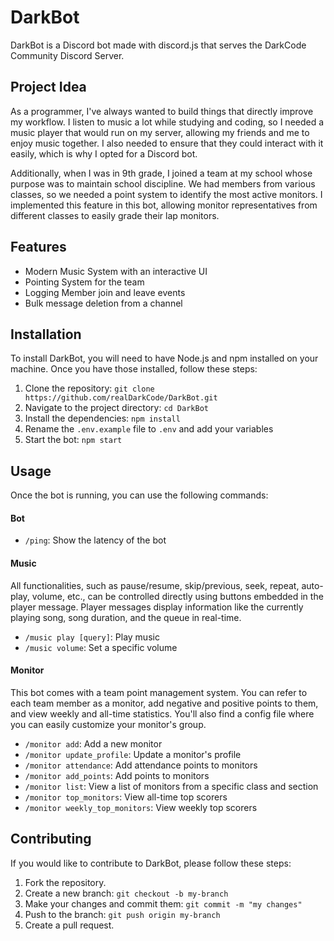 # DarkBot

DarkBot is a Discord bot made with discord.js that serves the DarkCode Community Discord Server.

## Project Idea

As a programmer, I've always wanted to build things that directly improve my workflow. I listen to music a lot while studying and coding, so I needed a music player that would run on my server, allowing my friends and me to enjoy music together. I also needed to ensure that they could interact with it easily, which is why I opted for a Discord bot.

Additionally, when I was in 9th grade, I joined a team at my school whose purpose was to maintain school discipline. We had members from various classes, so we needed a point system to identify the most active monitors. I implemented this feature in this bot, allowing monitor representatives from different classes to easily grade their lap monitors.

## Features

- Modern Music System with an interactive UI
- Pointing System for the team
- Logging Member join and leave events
- Bulk message deletion from a channel

## Installation

To install DarkBot, you will need to have Node.js and npm installed on your machine. Once you have those installed, follow these steps:

1. Clone the repository: `git clone https://github.com/realDarkCode/DarkBot.git`
2. Navigate to the project directory: `cd DarkBot`
3. Install the dependencies: `npm install`
4. Rename the `.env.example` file to `.env` and add your variables
5. Start the bot: `npm start`

## Usage

Once the bot is running, you can use the following commands:

#### Bot

- `/ping`: Show the latency of the bot

#### Music

All functionalities, such as pause/resume, skip/previous, seek, repeat, auto-play, volume, etc., can be controlled directly using buttons embedded in the player message. Player messages display information like the currently playing song, song duration, and the queue in real-time.

- `/music play [query]`: Play music
- `/music volume`: Set a specific volume

#### Monitor

This bot comes with a team point management system. You can refer to each team member as a monitor, add negative and positive points to them, and view weekly and all-time statistics. You'll also find a config file where you can easily customize your monitor's group.

- `/monitor add`: Add a new monitor
- `/monitor update_profile`: Update a monitor's profile
- `/monitor attendance`: Add attendance points to monitors
- `/monitor add_points`: Add points to monitors
- `/monitor list`: View a list of monitors from a specific class and section
- `/monitor top_monitors`: View all-time top scorers
- `/monitor weekly_top_monitors`: View weekly top scorers

## Contributing

If you would like to contribute to DarkBot, please follow these steps:

1. Fork the repository.
2. Create a new branch: `git checkout -b my-branch`
3. Make your changes and commit them: `git commit -m "my changes"`
4. Push to the branch: `git push origin my-branch`
5. Create a pull request.
